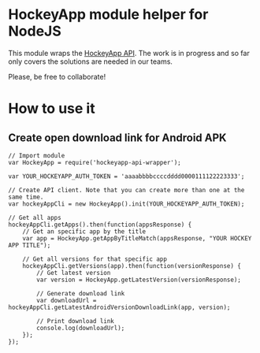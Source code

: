 # HockeyApp module helper for NodeJS
 
This module wraps the [HockeyApp API](http://support.hockeyapp.net/kb/api). The work is in progress and so far only covers the solutions are needed in our teams.

Please, be free to collaborate!

# How to use it

## Create open download link for Android APK

```
// Import module
var HockeyApp = require('hockeyapp-api-wrapper');

var YOUR_HOCKEYAPP_AUTH_TOKEN = 'aaaabbbbccccdddd0000111122223333';

// Create API client. Note that you can create more than one at the same time.
var hockeyAppCli = new HockeyApp().init(YOUR_HOCKEYAPP_AUTH_TOKEN);

// Get all apps
hockeyAppCli.getApps().then(function(appsResponse) {
    // Get an specific app by the title
    var app = HockeyApp.getAppByTitleMatch(appsResponse, "YOUR HOCKEY APP TITLE");

    // Get all versions for that specific app
    hockeyAppCli.getVersions(app).then(function(versionResponse) {
        // Get latest version
        var version = HockeyApp.getLatestVersion(versionResponse);

        // Generate download link
        var downloadUrl = hockeyAppCli.getLatestAndroidVersionDownloadLink(app, version);

        // Print download link
        console.log(downloadUrl);
    });
});
```